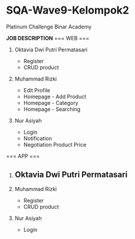 # SQA-Wave9-Kelompok2
Platinum Challenge Binar Academy

**JOB DESCRIPTION** 
=== WEB ===
1. Oktavia Dwi Putri Permatasari 
	- Register
	- CRUD product
	
2. Muhammad Rizki
	- Edit Profile
	- Homepage - Add Product
	- Homepage - Category
	- Homepage - Searching
	
3. Nur Asiyah
   	- Login
	- Notification
	- Negotiation Product Price

=== APP ===
1. Oktavia Dwi Putri Permatasari 
	- 
	
2. Muhammad Rizki
	- Register
	- CRUD product
	
3. Nur Asiyah
   	- Login
